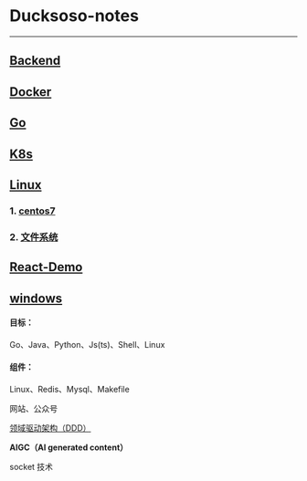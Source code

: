 # Ducksoso-notes

------

## [Backend](Backend)

## [Docker](Docker)

## [Go](Go)

## [K8s](K8s)

## [Linux](Linux)

### 1. [centos7](Linux/centos7)

### 2. [文件系统](Linux/Linux文件系统详解.md)

## [React-Demo](React-Demo)

## [windows](windows)


#### 目标：

Go、Java、Python、Js(ts)、Shell、Linux

#### 组件：

Linux、Redis、Mysql、Makefile

网站、公众号

[领域驱动架构（DDD）](https://www.zhihu.com/question/25089273)





**AIGC（AI generated content）**



socket 技术
















